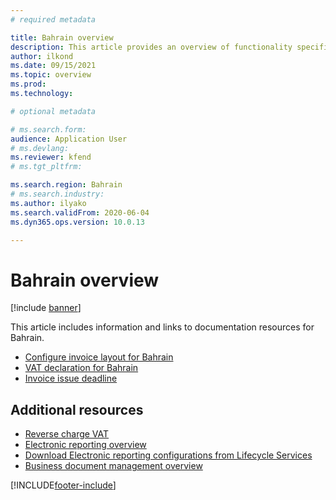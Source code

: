```yaml
---
# required metadata

title: Bahrain overview
description: This article provides an overview of functionality specific to Bahrain. 
author: ilkond
ms.date: 09/15/2021
ms.topic: overview
ms.prod: 
ms.technology: 

# optional metadata

# ms.search.form: 
audience: Application User
# ms.devlang: 
ms.reviewer: kfend
# ms.tgt_pltfrm: 

ms.search.region: Bahrain
# ms.search.industry: 
ms.author: ilyako
ms.search.validFrom: 2020-06-04
ms.dyn365.ops.version: 10.0.13

---
```


# Bahrain overview

[!include [banner](../includes/banner.md)]

This article includes information and links to documentation resources for Bahrain.

- [Configure invoice layout for Bahrain](emea-bhr-invoice-layout.md)
- [VAT declaration for Bahrain](emea-bhr-vat-declaration.md)
- [Invoice issue deadline](gcc-invoice-issue-deadline.md)

## Additional resources

- [Reverse charge VAT](emea-reverse-charge.md)
- [Electronic reporting overview](../../fin-ops-core/dev-itpro/analytics/general-electronic-reporting.md)
- [Download Electronic reporting configurations from Lifecycle Services](../../fin-ops-core/dev-itpro/analytics/download-electronic-reporting-configuration-lcs.md)
- [Business document management overview](../../fin-ops-core/dev-itpro/analytics/er-business-document-management.md)


[!INCLUDE[footer-include](../../includes/footer-banner.md)]
